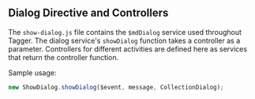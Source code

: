 ## Dialog Directive and Controllers

The `show-dialog.js` file contains the `$mdDialog` service used throughout Tagger. The dialog service's `showDialog`
function takes a controller as a parameter.  Controllers for different activities are
defined here as services that return the controller function.

Sample usage: 

```javascript
new ShowDialog.showDialog($event, message, CollectionDialog);
```

